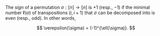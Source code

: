 The *sign* of a permutation $\sigma: [n] \to [n]$ is $+1$ (resp., $-1$) if the minimal number $\ell(\sigma)$ of transpositions $(i, i+1)$ that $\sigma$ can be decomposed into is even (resp., odd). In other words,

$$
\verepsilon(\sigma) = (-1)^{\ell(\sigma)}.
$$
